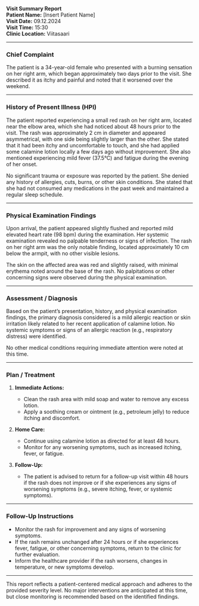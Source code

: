 

**Visit Summary Report**  
**Patient Name:** [Insert Patient Name]  
**Visit Date:** 09.12.2024  
**Visit Time:** 15:30  
**Clinic Location:** Viitasaari  

---

### **Chief Complaint**  
The patient is a 34-year-old female who presented with a burning sensation on her right arm, which began approximately two days prior to the visit. She described it as itchy and painful and noted that it worsened over the weekend.

---

### **History of Present Illness (HPI)**  
The patient reported experiencing a small red rash on her right arm, located near the elbow area, which she had noticed about 48 hours prior to the visit. The rash was approximately 2 cm in diameter and appeared asymmetrical, with one side being slightly larger than the other. She stated that it had been itchy and uncomfortable to touch, and she had applied some calamine lotion locally a few days ago without improvement. She also mentioned experiencing mild fever (37.5°C) and fatigue during the evening of her onset.

No significant trauma or exposure was reported by the patient. She denied any history of allergies, cuts, burns, or other skin conditions. She stated that she had not consumed any medications in the past week and maintained a regular sleep schedule.

---

### **Physical Examination Findings**  
Upon arrival, the patient appeared slightly flushed and reported mild elevated heart rate (98 bpm) during the examination. Her systemic examination revealed no palpable tenderness or signs of infection. The rash on her right arm was the only notable finding, located approximately 10 cm below the armpit, with no other visible lesions.

The skin on the affected area was red and slightly raised, with minimal erythema noted around the base of the rash. No palpitations or other concerning signs were observed during the physical examination.

---

### **Assessment / Diagnosis**  
Based on the patient’s presentation, history, and physical examination findings, the primary diagnosis considered is a mild allergic reaction or skin irritation likely related to her recent application of calamine lotion. No systemic symptoms or signs of an allergic reaction (e.g., respiratory distress) were identified.

No other medical conditions requiring immediate attention were noted at this time.

---

### **Plan / Treatment**  
1. **Immediate Actions:**  
   - Clean the rash area with mild soap and water to remove any excess lotion.
   - Apply a soothing cream or ointment (e.g., petroleum jelly) to reduce itching and discomfort.
   
2. **Home Care:**  
   - Continue using calamine lotion as directed for at least 48 hours.
   - Monitor for any worsening symptoms, such as increased itching, fever, or fatigue.

3. **Follow-Up:**  
   - The patient is advised to return for a follow-up visit within 48 hours if the rash does not improve or if she experiences any signs of worsening symptoms (e.g., severe itching, fever, or systemic symptoms).

---

### **Follow-Up Instructions**  
- Monitor the rash for improvement and any signs of worsening symptoms.
- If the rash remains unchanged after 24 hours or if she experiences fever, fatigue, or other concerning symptoms, return to the clinic for further evaluation.
- Inform the healthcare provider if the rash worsens, changes in temperature, or new symptoms develop.

---

This report reflects a patient-centered medical approach and adheres to the provided severity level. No major interventions are anticipated at this time, but close monitoring is recommended based on the identified findings.